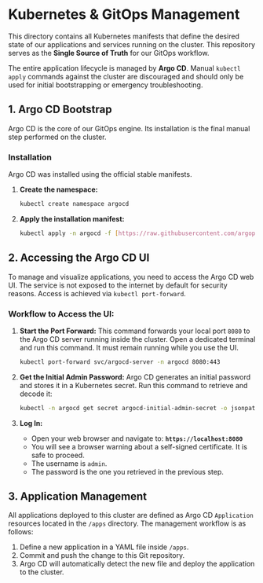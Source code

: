 # Kubernetes & GitOps Management

This directory contains all Kubernetes manifests that define the desired state of our applications and services running on the cluster. This repository serves as the **Single Source of Truth** for our GitOps workflow.

The entire application lifecycle is managed by **Argo CD**. Manual `kubectl apply` commands against the cluster are discouraged and should only be used for initial bootstrapping or emergency troubleshooting.

## 1. Argo CD Bootstrap

Argo CD is the core of our GitOps engine. Its installation is the final manual step performed on the cluster.

### Installation

Argo CD was installed using the official stable manifests.

1.  **Create the namespace:**
    ```bash
    kubectl create namespace argocd
    ```

2.  **Apply the installation manifest:**
    ```bash
    kubectl apply -n argocd -f [https://raw.githubusercontent.com/argoproj/argo-cd/stable/manifests/install.yaml](https://raw.githubusercontent.com/argoproj/argo-cd/stable/manifests/install.yaml)
    ```

## 2. Accessing the Argo CD UI

To manage and visualize applications, you need to access the Argo CD web UI. The service is not exposed to the internet by default for security reasons. Access is achieved via `kubectl port-forward`.

### Workflow to Access the UI:

1.  **Start the Port Forward:**
    This command forwards your local port `8080` to the Argo CD server running inside the cluster. Open a dedicated terminal and run this command. It must remain running while you use the UI.
    ```bash
    kubectl port-forward svc/argocd-server -n argocd 8080:443
    ```

2.  **Get the Initial Admin Password:**
    Argo CD generates an initial password and stores it in a Kubernetes secret. Run this command to retrieve and decode it:
    ```bash
    kubectl -n argocd get secret argocd-initial-admin-secret -o jsonpath="{.data.password}" | base64 -d
    ```

3.  **Log In:**
    * Open your web browser and navigate to: **`https://localhost:8080`**
    * You will see a browser warning about a self-signed certificate. It is safe to proceed.
    * The username is `admin`.
    * The password is the one you retrieved in the previous step.

## 3. Application Management

All applications deployed to this cluster are defined as Argo CD `Application` resources located in the `/apps` directory. The management workflow is as follows:

1.  Define a new application in a YAML file inside `/apps`.
2.  Commit and push the change to this Git repository.
3.  Argo CD will automatically detect the new file and deploy the application to the cluster.